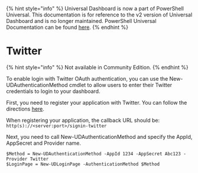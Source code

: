 ﻿{% hint style="info" %}
Universal Dashboard is now a part of PowerShell Universal. This documentation is for reference to the v2 version of Universal Dashboard and is no longer maintained. PowerShell Universal Documentation can be found [here](https://docs.ironmansoftware.com).
{% endhint %}


# Twitter

{% hint style="info" %}
Not available in Community Edition.
{% endhint %}

To enable login with Twitter OAuth authentication, you can use the New-UDAuthenticationMethod cmdlet to allow users to enter their Twitter credentials to login to your dashboard.

First, you need to register your application with Twitter. You can follow the directions [here](https://docs.microsoft.com/en-us/aspnet/core/security/authentication/social/twitter-logins?tabs=aspnetcore2x).

When registering your application, the callback URL should be: `http(s)://<server:port>/signin-twitter`

Next, you need to call New-UDAuthenticationMethod and specify the AppId, AppSecret and Provider name.

```text
$Method = New-UDAuthenticationMethod -AppId 1234 -AppSecret Abc123 -Provider Twitter
$LoginPage = New-UDLoginPage -AuthenticationMethod $Method
```



